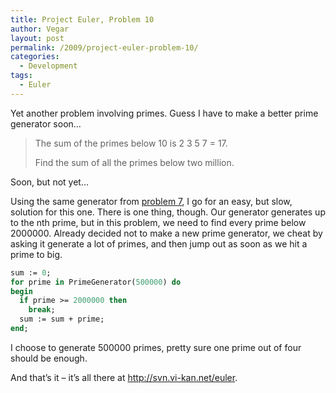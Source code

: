```yaml
---
title: Project Euler, Problem 10
author: Vegar
layout: post
permalink: /2009/project-euler-problem-10/
categories:
  - Development
tags:
  - Euler
---
```

<p>Yet another problem involving primes. Guess I have to make a better prime generator soon…</p>

<blockquote>
<p>The sum of the primes below 10 is 2 3 5 7 = 17.</p>

<p>Find the sum of all the primes below two million.</p>
</blockquote>

<p>Soon, but not yet…</p>

<p>Using the same generator from <a href="http://blog.vi-kan.net/2009/project-euler-problem-7/" title="Find the 10001st prime">problem 7</a>, I go for an easy, but slow, solution for this one. There is one thing, though. Our generator generates up to the nth prime, but in this problem, we need to find every prime below 2000000. Already decided not to make a new prime generator, we cheat by asking it generate a lot of primes, and then jump out as soon as we hit a prime to big.</p>

``` pascal
sum := 0;
for prime in PrimeGenerator(500000) do
begin
  if prime >= 2000000 then
    break;
  sum := sum + prime;
end;
```

<p>I choose to generate 500000 primes, pretty sure one prime out of four should be enough.</p>

<p>And that&#8217;s it – it&#8217;s all there at <a href="http://svn.vi-kan.net/euler">http://svn.vi-kan.net/euler</a>.</p>